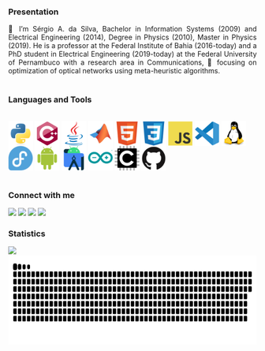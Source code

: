 ### Presentation

<div style="text-align: justify">
  👋 I’m Sérgio A. da Silva, Bachelor in Information Systems (2009) and Electrical Engineering (2014), Degree in Physics (2010), Master in Physics (2019). He is a professor at the Federal Institute of Bahia (2016-today) and a PhD student in Electrical Engineering (2019-today) at the Federal University of Pernambuco with a research area in Communications, 👀 focusing on optimization of optical networks using meta-heuristic algorithms.
</div>

<br>
  
### Languages and Tools
     
<div style="display: inline_block"><br>
  <img align="center" alt="Python" height="50" width="50" src="https://github.com/sousergiosilva/sousergiosilva/blob/main/icons/python/python-original.svg">
  <img align="center" alt="Cpp" height="50" width="50" src="https://github.com/devicons/devicon/blob/master/icons/cplusplus/cplusplus-original.svg">
  <img align="center" alt="Java" height="50" width="50" src="https://github.com/devicons/devicon/blob/master/icons/java/java-original.svg">
  <img align="center" alt="MATLAB" height="50" width="50" src="https://github.com/devicons/devicon/blob/master/icons/matlab/matlab-original.svg">
  <img align="center" alt="HTML" height="50" width="50" src="https://raw.githubusercontent.com/devicons/devicon/master/icons/html5/html5-original.svg">
  <img align="center" alt="CSS" height="50" width="50" src="https://raw.githubusercontent.com/devicons/devicon/master/icons/css3/css3-original.svg">
  <img align="center" alt="JavaScript" height="50" width="50" src="https://github.com/devicons/devicon/blob/master/icons/javascript/javascript-original.svg">
  <img align="center" alt="VSCode" height="50" width="50" src="https://github.com/devicons/devicon/blob/master/icons/vscode/vscode-original.svg">
  <img align="center" alt="Linux" height="50" width="50" src="https://github.com/devicons/devicon/blob/master/icons/linux/linux-original.svg">
  <img align="center" alt="Fedora" height="50" width="50" src="https://github.com/sousergiosilva/sousergiosilva/blob/main/icons/fedora/fedora-original.svg">
  <img align="center" alt="Android" height="50" width="50" src="https://github.com/devicons/devicon/blob/master/icons/android/android-original.svg">
  <img align="center" alt="Android-Studio" height="50" width="50" src="https://github.com/sousergiosilva/sousergiosilva/blob/main/icons/android-studio/android-studio-original.png">
  <img align="center" alt="Arduino" height="50" width="50" src="https://github.com/devicons/devicon/blob/master/icons/arduino/arduino-original.svg">
  <img align="center" alt="Circuit" height="50" width="50" src="https://github.com/devicons/devicon/blob/master/icons/embeddedc/embeddedc-original.svg">
  <img align="center" alt="GitHub" height="50" width="50" src="https://github.com/devicons/devicon/blob/master/icons/github/github-original.svg">
</div>
  
<br>  
  
### Connect with me
  
<div> 
  <a href="mailto:sousergiosilva@gmail.com?" target="_blank"><img src="https://img.shields.io/badge/Gmail-D14836?style=for-the-badge&logo=gmail&logoColor=white" target="_blank"></a>
 	<a href="https://twitter.com/sousergiosilva" target="_blank"><img src="https://img.shields.io/badge/Twitter-1DA1F2?style=for-the-badge&logo=twitter&logoColor=white" target="_blank"></a>
  <a href="https://www.linkedin.com/in/sergio-amaral-da-silva-1b7011b4/" target="_blank"><img src="https://img.shields.io/badge/-LinkedIn-%230077B5?style=for-the-badge&logo=linkedin&logoColor=white" target="_blank"></a> 
  <a href="https://instagram.com/sousergiosilva" target="_blank"><img src="https://img.shields.io/badge/-Instagram-%23E4405F?style=for-the-badge&logo=instagram&logoColor=white" target="_blank"></a>
  
<br>
  
### Statistics
  
<div>
  <a href="https://github.com/sousergiosilva">
  <img height="180em" src="https://github-readme-stats.vercel.app/api?username=sousergiosilva&show_icons=true&theme=algolia&include_all_commits=true&count_private=true"/>
  <img height="180em" src="https://github.com/sousergiosilva/sousergiosilva/blob/output/github-contribution-grid-snake.svg"/>
  </a>
</div>
